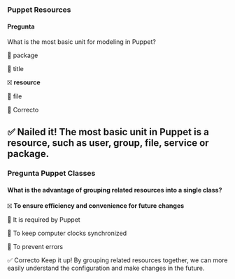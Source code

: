 ### Puppet Resources
#### Pregunta

What is the most basic unit for modeling in Puppet?

🔲 package

🔲 title

⛝ **resource**

🔲 file

🔲 Correcto

✅ Nailed it! The most basic unit in Puppet is a resource, such as user, group, file, service or package.
---
### Pregunta Puppet Classes

#### What is the advantage of grouping related resources into a single class?


⛝ **To ensure efficiency and convenience for future changes**


🔲 It is required by Puppet


🔲 To keep computer clocks synchronized


🔲 To prevent errors

✅ Correcto
Keep it up! By grouping related resources together, we can more easily understand the configuration and make changes in the future.
